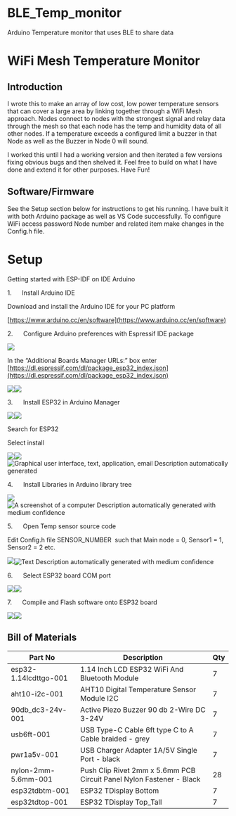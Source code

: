 # BLE_Temp_monitor
Arduino Temperature monitor that uses BLE to share data
# WiFi Mesh Temperature Monitor
## Introduction

I wrote this to make an array of low cost, low power temperature sensors that can cover a large area by linking together through a WiFi Mesh approach.  Nodes connect to nodes with the strongest signal and relay data through the mesh so that each node has the temp and humidity data of all other nodes.  If a temperature exceeds a configured limit a buzzer in that Node as well as the Buzzer in Node 0 will sound.

I worked this until I had a working version and then iterated a few versions fixing obvious bugs and then shelved it.  Feel free to build on what I have done and extend it for other purposes.  Have Fun!
## Software/Firmware 
See the Setup section below for instructions to get his running. I have built it with both Arduino package as well as VS Code successfully.  To configure WiFi access password Node number and related item make changes in the Config.h file.

# Setup
Getting started with ESP-IDF on IDE Arduino

1.      Install Arduino IDE

Download and install the Arduino IDE for your PC platform

[https://www.arduino.cc/en/software](https://www.arduino.cc/en/software)

2.      Configure Arduino preferences with Espressif IDE package

![](file:///C:/Users/mattt/AppData/Local/Temp/msohtmlclip1/01/clip_image001.png)

In the “Additional Boards Manager URLs:” box enter [https://dl.espressif.com/dl/package_esp32_index.json](https://dl.espressif.com/dl/package_esp32_index.json)

![](file:///C:/Users/mattt/AppData/Local/Temp/msohtmlclip1/01/clip_image002.png)![](file:///C:/Users/mattt/AppData/Local/Temp/msohtmlclip1/01/clip_image004.jpg)

3.      Install ESP32 in Arduino Manager

![](file:///C:/Users/mattt/AppData/Local/Temp/msohtmlclip1/01/clip_image005.png)![](file:///C:/Users/mattt/AppData/Local/Temp/msohtmlclip1/01/clip_image006.png)

Search for ESP32

Select install

![](file:///C:/Users/mattt/AppData/Local/Temp/msohtmlclip1/01/clip_image007.png)![](file:///C:/Users/mattt/AppData/Local/Temp/msohtmlclip1/01/clip_image008.png)![Graphical user interface, text, application, email
Description automatically generated](file:///C:/Users/mattt/AppData/Local/Temp/msohtmlclip1/01/clip_image010.jpg)

4.      Install Libraries in Arduino library tree

![](file:///C:/Users/mattt/AppData/Local/Temp/msohtmlclip1/01/clip_image011.png)![A screenshot of a computer
Description automatically generated with medium confidence](file:///C:/Users/mattt/AppData/Local/Temp/msohtmlclip1/01/clip_image013.jpg)

5.      Open Temp sensor source code

Edit Config.h file SENSOR_NUMBER  such that Main node = 0, Sensor1 = 1, Sensor2 = 2 etc.

![](file:///C:/Users/mattt/AppData/Local/Temp/msohtmlclip1/01/clip_image014.png)![Text
Description automatically generated with medium confidence](file:///C:/Users/mattt/AppData/Local/Temp/msohtmlclip1/01/clip_image016.png)

  

6.      Select ESP32 board COM port

![](file:///C:/Users/mattt/AppData/Local/Temp/msohtmlclip1/01/clip_image008.png)![](file:///C:/Users/mattt/AppData/Local/Temp/msohtmlclip1/01/clip_image018.jpg)

7.      Compile and Flash software onto ESP32 board

![](file:///C:/Users/mattt/AppData/Local/Temp/msohtmlclip1/01/clip_image019.png)![](file:///C:/Users/mattt/AppData/Local/Temp/msohtmlclip1/01/clip_image020.png)


## Bill of Materials

| Part No | Description | Qty |
|---|---|---|
|esp32-1.14lcdttgo-001|1.14 Inch LCD ESP32 WiFi And Bluetooth Module|7|
|aht10-i2c-001|AHT10 Digital Temperature Sensor Module I2C|7|
|90db_dc3-24v-001|Active Piezo Buzzer 90 db 2-Wire DC 3-24V|7|
|usb6ft-001|USB Type-C Cable 6ft type C to A Cable braided - grey|7|
|pwr1a5v-001|USB Charger Adapter 1A/5V Single Port - black|7|
|nylon-2mm-5.6mm-001|Push Clip Rivet 2mm x 5.6mm PCB Circuit Panel Nylon Fastener - Black|28|
|esp32tdbtm-001|ESP32 TDisplay Bottom|7|
|esp32tdtop-001|ESP32 TDisplay Top_Tall|7|
